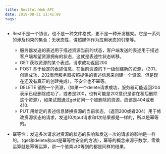```yaml
---
title: Restful-Web-API
date: 2019-08-31 11:41:09
tags:
---
```


+ Rest不是一个协议，也不是一种文件格式，更不是一种开发框架。它是一系列的涉及约束的集合：无状态性，讲超媒体作为应用状态的引擎等。
     - 服务器发送的表述用于描述资源当前的状态，客户端发送的表述用于描述客户端希望资源拥有的状态，这就是表述性状态转移。
     - GET 获取资源的某个表述，请求成功返回200
     - POST 基于给定的表述信息，在当前资源的下一级创建新的资源，（201，创建成功，202表示服务器按照提供的表述信息来创建一个资源，但是现在还没有真正的创建完成），不安全也不幂等。
     - DELETE 销毁一个资源，（如果一个delete请求成功，服务器可能返回204表示已经删除成功了，或者是200，也有可能是202意识是讲在稍后删除这个资源），如果试图通过get访问一个被删除的资源，应该是404或者410.
     - PUT 用给定的表述信息替换资源的当前状态，（返回200或者204）用于修改资源状态的请求，发送10次put请求和1次结果都是一样的，所以是幂等的。

+ 幂等性：发送多次请求对资源的状态的影响和发送一次的请求的影响是一样的。（get和delete和put是幂等性安全的方法），幂等的概念来源于数学，零乘运算就是幂等运算，讲一个值乘以0等到的都是同样的结果。

